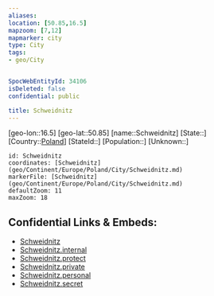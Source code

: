 ```yaml
---
aliases: 
location: [50.85,16.5]
mapzoom: [7,12] 
mapmarker: city 
type: City
tags:
- geo/City


SpocWebEntityId: 34106
isDeleted: false
confidential: public

title: Schweidnitz
---
```

[geo-lon::16.5]
[geo-lat::50.85]
[name::Schweidnitz]
[State::]
[Country::[Poland](geo/Continent/Europe/Poland.md)]
[StateId::]
[Population::]
[Unknown::]


```leaflet
id: Schweidnitz
coordinates: [Schweidnitz](geo/Continent/Europe/Poland/City/Schweidnitz.md)
markerFile: [Schweidnitz](geo/Continent/Europe/Poland/City/Schweidnitz.md)
defaultZoom: 11 
maxZoom: 18
```


## Confidential Links & Embeds: 
- [Schweidnitz](../../../../../../_public/geo/Continent/Europe/Poland/City/Schweidnitz.md) 
- [Schweidnitz.internal](../../../../../../_internal/geo/Continent/Europe/Poland/City/Schweidnitz.internal.md) 
- [Schweidnitz.protect](../../../../../../_protect/geo/Continent/Europe/Poland/City/Schweidnitz.protect.md) 
- [Schweidnitz.private](../../../../../../_private/geo/Continent/Europe/Poland/City/Schweidnitz.private.md) 
- [Schweidnitz.personal](../../../../../../_personal/geo/Continent/Europe/Poland/City/Schweidnitz.personal.md) 
- [Schweidnitz.secret](../../../../../../_secret/geo/Continent/Europe/Poland/City/Schweidnitz.secret.md) 
